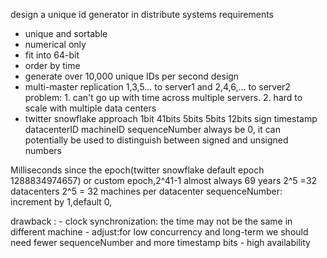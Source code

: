 design a unique id generator in distribute systems
requirements

- unique and sortable
- numerical only
- fit into 64-bit
- order by time
- generate over 10,000 unique IDs per second
design
- multi-master replication
1,3,5... to server1 and 2,4,6,... to server2
 problem:
      1. can't go up with time across multiple servers.
      2. hard to scale with multiple data centers
- twitter snowflake approach
1bit
41bits
5bits
5bits
12bits
sign
timestamp
datacenterID
machineID
sequenceNumber
always be 0, it can potentially be used to distinguish between signed and unsigned numbers

Milliseconds since the epoch(twitter snowflake default epoch 1288834974657) or custom epoch,2^41-1 almost always 69 years
2^5 =32 datacenters
2^5 = 32 machines per datacenter
sequenceNumber: increment by 1,default 0,

drawback :
    - clock synchronization: the time may not be the same in different machine
    -  adjust:for low concurrency and long-term we should need fewer sequenceNumber and more timestamp bits
    -  high availability
